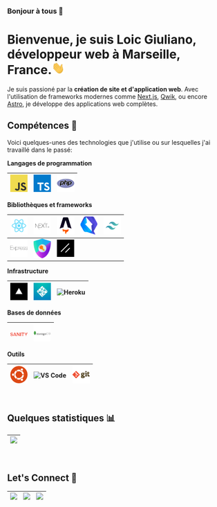 ### Bonjour à tous 👋

<h1>Bienvenue, je suis Loic Giuliano, développeur web à Marseille, France.<img  src="https://raw.githubusercontent.com/ABSphreak/ABSphreak/master/gifs/Hi.gif" width="30px"></h1>

Je suis passioné par la **création de site et d'application web**. Avec l'utilisation de frameworks modernes comme <a href="https://nextjs.org/">Next.js</a>, <a href="https://qwik.dev/">Qwik</a>, ou encore <a href="https://astro.build/">Astro<a>, je développe des applications web complètes.

## Compétences :muscle:

Voici quelques-unes des technologies que j'utilise ou sur lesquelles j'ai travaillé dans le passé:

**Langages de programmation**

| <img alt="JS" title="JavaScript" width="40px" src="https://raw.githubusercontent.com/github/explore/master/topics/javascript/javascript.png"> | <img alt="Typescript" title="Typescript" width="40px" src="https://raw.githubusercontent.com/github/explore/main/topics/typescript/typescript.png"> | <img title="PHP" alt="PHP" width="40px" src="https://raw.githubusercontent.com/github/explore/main/topics/php/php.png"> |
| --------------------------------------------------------------------------------------------------------------------------------------------- | --------------------------------------------------------------------------------------------------------------------------------------------------- | ----------------------------------------------------------------------------------------------------------------------- |

**Bibliothèques et frameworks**

| <img title="React" alt="React" width="40px" src="https://raw.githubusercontent.com/github/explore/master/topics/react/react.png"> | <img title="Nextjs" alt="Nextjs" width="40px" src="https://raw.githubusercontent.com/github/explore/master/topics/nextjs/nextjs.png"> | <img title="Astro" alt="Astro" width="40px" src="https://raw.githubusercontent.com/github/explore/master/topics/astro/astro.png"> | <img title="Qwik" alt="Qwik" width="40px" src="https://github.com/DevWeb13/DevWeb13/blob/main/qwik-1.svg">     | <img title="Tailwind" alt="Tailwind" width="40px" src="https://raw.githubusercontent.com/github/explore/master/topics/tailwind/tailwind.png"> |
| ----------------------------------------------------------------------------------------------------------------------------------------------------- | ---------------------------------------------------------------------------------------------------------------------------------------------------- | ------------------------------------------------------------------------------------------------------------------------------------------------------------- | ----------------------------------------------------------------------------------------------------------------------------------------- | ------------------------------------------------------------------------------------------------------------------------------------- |
| <img title="Express" alt="Express" width="40px" src="https://raw.githubusercontent.com/github/explore/master/topics/express/express.png">                     | <img title="Next-Auth" alt="Next-Auth" width="40px" src="https://github.com/DevWeb13/DevWeb13/blob/main/logo-sm.png">                | <img title="Shadcn-ui" alt="Shadcn-ui" width="40px" src="https://github.com/DevWeb13/DevWeb13/blob/main/shadcn-ui.png">                         |

**Infrastructure**

| <img title="Vercel" alt="Vercel" width="40px" src="https://raw.githubusercontent.com/github/explore/main/topics/vercel/vercel.png"> | <img title="Netlify" alt="Netlify" width="40px" src="https://raw.githubusercontent.com/github/explore/main/topics/netlify/netlify.png"> | <img title="Heroku" alt="Heroku" width="40px" src="https://img.icons8.com/color/48/000000/heroku.png"> |
| ----------------------------------------------------------------------------------------------------------------------- | --------------------------------------------------------------------------------------------------------------------------------------------------- | ------------------------------------------------------------------------------------------------------ |

**Bases de données**

| <img title="Sanity" alt="Sanity" width="40px" src="https://github.com/DevWeb13/DevWeb13/blob/main/sanity.svg"> | <img title="MongoDB" alt="MongoDB" width="40px" src="https://raw.githubusercontent.com/github/explore/master/topics/mongodb/mongodb.png"> |
| ------------------------------------------------------------------------------------------------------------------------- | ----------------------------------------------------------------------------------------------------------------------------------------- |

**Outils**

| <img title="Ubuntu" alt="Ubuntu" width="40px" src="https://raw.githubusercontent.com/github/explore/master/topics/ubuntu/ubuntu.png"> | <img title="VS Code" alt="VS Code" width="40px" src="https://img.icons8.com/fluent/48/000000/visual-studio-code-2019.png"> | <img title="git" alt="git" width="40px" src="https://raw.githubusercontent.com/github/explore/master/topics/git/git.png"> |
| ------------------------------------------------------------------------------------------------------------------------------------- | -------------------------------------------------------------------------------------------------- | -------------------------------------------------------------------------------------------------------------------------- |

<br>

## Quelques statistiques :bar_chart:

| <img src="https://github-readme-stats.vercel.app/api?username=devweb13&show_icons=true&theme=radical&include_all_commits=true"> |
| ---------------------------------------------------------------------------------------------------------------------------------- |

<br>

## Let's Connect :handshake:

| <a href="https://www.linkedin.com/in/loic-giuliano/"><img src="https://cdn2.iconfinder.com/data/icons/social-media-2285/512/1_Linkedin_unofficial_colored_svg-128.png" width="40"></a> | <a href="https://twitter.com/DeveloppementW1"><img src="https://github.com/DevWeb13/DevWeb13/blob/main/twitter.avif" width="40"></a> | <a href="https://discord.gg/EHpHvMJutg"><img src="https://github.com/DevWeb13/DevWeb13/blob/main/twitter.avif" width="40"></a> |
| ---------------------------------------------------------------------------------------------------------------------------------------------------------------------------------- | --------------------------------------------------------------------------------------------------------------------------------- | --------------------------------------------------------------------------------------------------------------------------------- |

<!--
**DevWeb13/DevWeb13** is a ✨ _special_ ✨ repository because its `README.md` (this file) appears on your GitHub profile.

Here are some ideas to get you started:

- 🔭 I’m currently working on ...
- 🌱 I’m currently learning ...
- 👯 I’m looking to collaborate on ...
- 🤔 I’m looking for help with ...
- 💬 Ask me about ...
- 📫 How to reach me: ...
- 😄 Pronouns: ...
- ⚡ Fun fact: ...
-->

